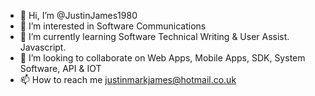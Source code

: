 - 👋 Hi, I’m @JustinJames1980
- 👀 I’m interested in Software Communications
- 🌱 I’m currently learning Software Technical Writing & User Assist. Javascript.
- 💞️ I’m looking to collaborate on Web Apps, Mobile Apps, SDK, System Software, API & IOT
- 📫 How to reach me justinmarkjames@hotmail.co.uk

<!---
JustinJames1980/JustinJames1980 is a ✨ special ✨ repository because its `README.md` (this file) appears on your GitHub profile.
You can click the Preview link to take a look at your changes.
--->
